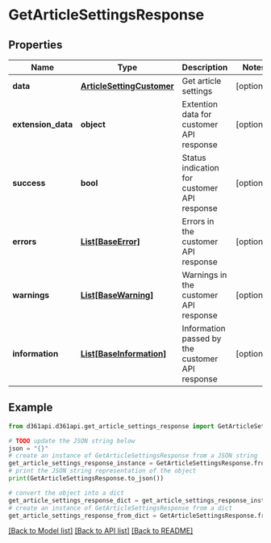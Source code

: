 # GetArticleSettingsResponse


## Properties

Name | Type | Description | Notes
------------ | ------------- | ------------- | -------------
**data** | [**ArticleSettingCustomer**](ArticleSettingCustomer.md) | Get article settings | [optional] 
**extension_data** | **object** | Extention data for customer API response | [optional] 
**success** | **bool** | Status indication for customer API response | [optional] 
**errors** | [**List[BaseError]**](BaseError.md) | Errors in the customer API response | [optional] 
**warnings** | [**List[BaseWarning]**](BaseWarning.md) | Warnings in the customer API response | [optional] 
**information** | [**List[BaseInformation]**](BaseInformation.md) | Information passed by the customer API response | [optional] 

## Example

```python
from d361api.d361api.get_article_settings_response import GetArticleSettingsResponse

# TODO update the JSON string below
json = "{}"
# create an instance of GetArticleSettingsResponse from a JSON string
get_article_settings_response_instance = GetArticleSettingsResponse.from_json(json)
# print the JSON string representation of the object
print(GetArticleSettingsResponse.to_json())

# convert the object into a dict
get_article_settings_response_dict = get_article_settings_response_instance.to_dict()
# create an instance of GetArticleSettingsResponse from a dict
get_article_settings_response_from_dict = GetArticleSettingsResponse.from_dict(get_article_settings_response_dict)
```
[[Back to Model list]](../README.md#documentation-for-models) [[Back to API list]](../README.md#documentation-for-api-endpoints) [[Back to README]](../README.md)


